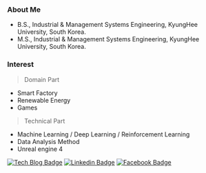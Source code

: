 ### About Me
- B.S., Industrial & Management Systems Engineering, KyungHee University, South Korea.
- M.S., Industrial & Management Systems Engineering, KyungHee University, South Korea.

### Interest 
> Domain Part
- Smart Factory
- Renewable Energy
- Games  

>Technical Part
- Machine Learning / Deep Learning / Reinforcement Learning
- Data Analysis Method 
- Unreal engine 4


[![Tech Blog Badge](http://img.shields.io/badge/-Tech%20blog-black?style=flat-square&logo=github&link=https://rasnim.github.io/)](https://rasnim.github.io/)
[![Linkedin Badge](https://img.shields.io/badge/-LinkedIn-blue?style=flat-square&logo=Linkedin&logoColor=white&link=https://www.linkedin.com/in/bjh713/)](https://www.linkedin.com/in/bjh713/)
[![Facebook Badge](https://img.shields.io/badge/facebook-1877f2?style=flat-square&logo=facebook&logoColor=white&link=https://www.facebook.com/bjh713)](https://www.facebook.com/bjh713)


	
